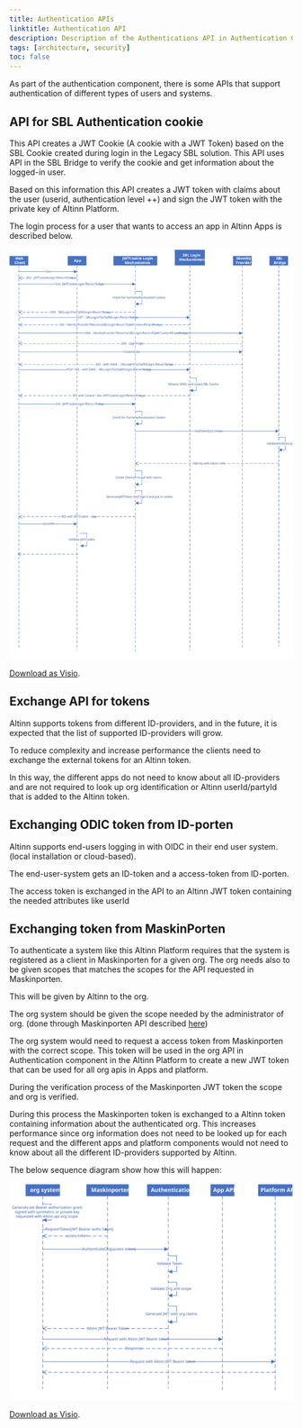 ```yaml
---
title: Authentication APIs
linktitle: Authentication API
description: Description of the Authentications API in Authentication Component
tags: [architecture, security]
toc: false
---
```


As part of the authentication component, there is some APIs that support authentication of different types of users and systems. 

## API for SBL Authentication cookie
This API creates a JWT Cookie (A cookie with a JWT Token) based on the SBL Cookie created during login in the Legacy SBL solution.
This API uses API in the SBL Bridge to verify the cookie and get information about the logged-in user.

Based on this information this API creates a JWT token with claims about the user (userid, authentication level ++) and sign the JWT token with the private key of Altinn Platform.

The login process for a user that wants to access an app in Altinn Apps is described below.

![Login process](loginprocess.svg "Login process")

[Download as Visio](loginprocess.vsdx).


## Exchange API for tokens

Altinn supports tokens from different ID-providers, and in the future, it is expected that the list of supported ID-providers will grow.

To reduce complexity and increase performance the clients need to exchange the external tokens for an Altinn token.

In this way, the different apps do not need to know about all ID-providers and are not required to look up org identification or Altinn userId/partyId that is 
added to the Altinn token.

## Exchanging ODIC token from ID-porten

Altinn supports end-users logging in with OIDC in their end user system. (local installation or cloud-based).

The end-user-system gets an ID-token and a access-token from ID-porten. 

The access token is exchanged in the API to an Altinn JWT token containing the needed attributes like userId

## Exchanging token from MaskinPorten

To authenticate a system like this Altinn Platform requires that the system is registered as a client in Maskinporten for a given org.
The org needs also to be given scopes that matches the scopes for the API requested in Maskinporten. 

This will be given by Altinn to the org.

The org system should be given the scope needed by the administrator of org. (done through Maskinporten API described [here](https://difi.github.io/felleslosninger/oidc_api_admin_maskinporten.html))

The org system would need to request a access token from Maskinporten with the correct scope.
This token will be used in the org API in Authentication component in the Altinn Platform
to create a new JWT token that can be used for all org apis in Apps and platform.

During the verification process of the Maskinporten JWT token the scope and org is verified.

During this process the Maskinporten token is exchanged to a Altinn token containing information about the authenticated org.
This increases performance since org information does not need to be looked up for each request and the different apps and platform components would not need to know about all the different ID-providers supported by Altinn.


The below sequence diagram show how this will happen:

![Login process](loginprocess_org.svg "Login process org systems")

[Download as Visio](loginprocess_org.vsdx).
